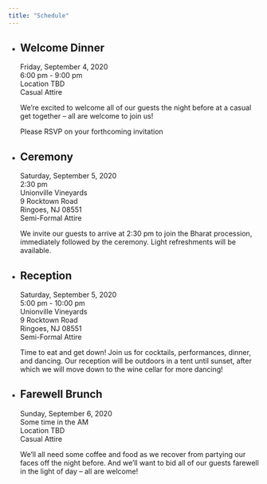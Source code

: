 ```yaml
---
title: "Schedule"
---
```


* ## Welcome Dinner ##

   Friday, September 4, 2020  
   6:00 pm - 9:00 pm  
   Location TBD  
   Casual Attire

   We’re excited to welcome all of our guests the night before at a casual get together – all are welcome to join us!

   Please RSVP on your forthcoming invitation

* ## Ceremony ##

   Saturday, September 5, 2020  
   2:30 pm  
   Unionville Vineyards  
   9 Rocktown Road  
   Ringoes, NJ 08551  
   Semi-Formal Attire

   We invite our guests to arrive at 2:30 pm to join the Bharat procession, immediately followed by the ceremony. Light refreshments will be available.

* ## Reception ##

   Saturday, September 5, 2020  
   5:00 pm - 10:00 pm  
   Unionville Vineyards  
   9 Rocktown Road  
   Ringoes, NJ 08551  
   Semi-Formal Attire

   Time to eat and get down! Join us for cocktails, performances, dinner, and dancing. Our reception will be outdoors in a tent until sunset, after which we will move down to the wine cellar for more dancing!

* ## Farewell Brunch ##

   Sunday, September 6, 2020  
   Some time in the AM  
   Location TBD  
   Casual Attire
   
   We’ll all need some coffee and food as we recover from partying our faces off the night before. And we’ll want to bid all of our guests farewell in the light of day – all are welcome!

